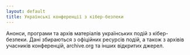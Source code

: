 ```yaml
---
layout: default
title: Українські конференції з кібер-безпеки
---
```


Анонси, програми та архів матеріалів українських подій з кібер-безпеки. Дані
збираються з офіційних ресурсів подій, а також з архівів учасників конференцій,
archive.org та інших відкритих джерел.
